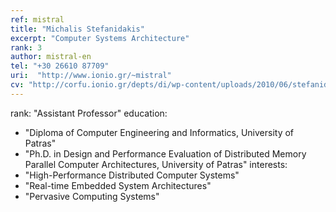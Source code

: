 ```yaml
---
ref: mistral
title: "Michalis Stefanidakis"
excerpt: "Computer Systems Architecture"
rank: 3
author: mistral-en
tel: "+30 26610 87709"
uri:  "http://www.ionio.gr/~mistral"
cv: "http://corfu.ionio.gr/depts/di/wp-content/uploads/2010/06/stefanidakis_cv_gr_2011.pdf"
---
```


rank: "Assistant Professor"
education:
  - "Diploma of Computer Engineering and Informatics, University of Patras"
  - "Ph.D. in Design and Performance Evaluation of Distributed Memory Parallel Computer Architectures, University of Patras"
interests:
  - "High-Performance Distributed Computer Systems"
  - "Real-time Embedded System Architectures"
  - "Pervasive Computing Systems"
